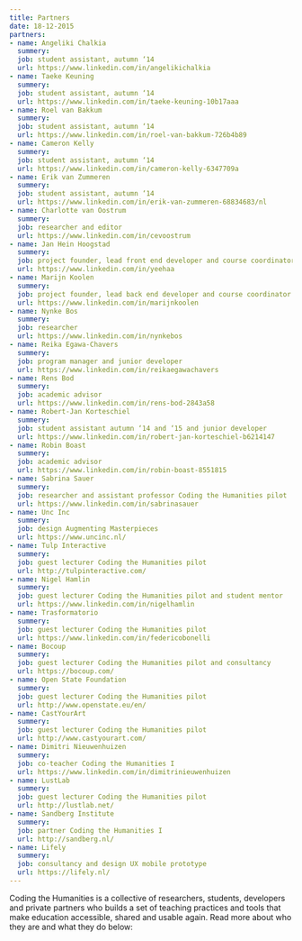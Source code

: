 ```yaml
---
title: Partners
date: 18-12-2015
partners: 
- name: Angeliki Chalkia
  summery:
  job: student assistant, autumn ‘14
  url: https://www.linkedin.com/in/angelikichalkia
- name: Taeke Keuning
  summery:
  job: student assistant, autumn ‘14
  url: https://www.linkedin.com/in/taeke-keuning-10b17aaa
- name: Roel van Bakkum
  summery:
  job: student assistant, autumn ‘14
  url: https://www.linkedin.com/in/roel-van-bakkum-726b4b89
- name: Cameron Kelly 
  summery: 
  job: student assistant, autumn ‘14
  url: https://www.linkedin.com/in/cameron-kelly-6347709a
- name: Erik van Zummeren
  summery:
  job: student assistant, autumn ‘14
  url: https://www.linkedin.com/in/erik-van-zummeren-68834683/nl
- name: Charlotte van Oostrum
  summery: 
  job: researcher and editor 
  url: https://www.linkedin.com/in/cevoostrum
- name: Jan Hein Hoogstad
  summery:
  job: project founder, lead front end developer and course coordinator
  url: https://www.linkedin.com/in/yeehaa
- name: Marijn Koolen
  summery:
  job: project founder, lead back end developer and course coordinator
  url: https://www.linkedin.com/in/marijnkoolen
- name: Nynke Bos
  summery: 
  job: researcher
  url: https://www.linkedin.com/in/nynkebos
- name: Reika Egawa-Chavers
  summery:
  job: program manager and junior developer
  url: https://www.linkedin.com/in/reikaegawachavers
- name: Rens Bod
  summery:
  job: academic advisor
  url: https://www.linkedin.com/in/rens-bod-2843a58
- name: Robert-Jan Korteschiel
  summery:
  job: student assistant autumn ‘14 and ‘15 and junior developer
  url: https://www.linkedin.com/in/robert-jan-korteschiel-b6214147
- name: Robin Boast
  summery: 
  job: academic advisor 
  url: https://www.linkedin.com/in/robin-boast-8551815
- name: Sabrina Sauer
  summery:
  job: researcher and assistant professor Coding the Humanities pilot 
  url: https://www.linkedin.com/in/sabrinasauer
- name: Unc Inc
  summery:
  job: design Augmenting Masterpieces
  url: https://www.uncinc.nl/
- name: Tulp Interactive
  summery: 
  job: guest lecturer Coding the Humanities pilot 
  url: http://tulpinteractive.com/
- name: Nigel Hamlin
  summery:
  job: guest lecturer Coding the Humanities pilot and student mentor
  url: https://www.linkedin.com/in/nigelhamlin
- name: Trasformatorio
  summery:  
  job: guest lecturer Coding the Humanities pilot
  url: https://www.linkedin.com/in/federicobonelli
- name: Bocoup
  summery: 
  job: guest lecturer Coding the Humanities pilot and consultancy
  url: https://bocoup.com/
- name: Open State Foundation
  summery: 
  job: guest lecturer Coding the Humanities pilot
  url: http://www.openstate.eu/en/
- name: CastYourArt
  summery:
  job: guest lecturer Coding the Humanities pilot
  url: http://www.castyourart.com/
- name: Dimitri Nieuwenhuizen
  summery: 
  job: co-teacher Coding the Humanities I
  url: https://www.linkedin.com/in/dimitrinieuwenhuizen
- name: LustLab
  summery: 
  job: guest lecturer Coding the Humanities pilot
  url: http://lustlab.net/
- name: Sandberg Institute
  summery: 
  job: partner Coding the Humanities I 
  url: http://sandberg.nl/
- name: Lifely
  summery:
  job: consultancy and design UX mobile prototype
  url: https://lifely.nl/
---
```

Coding the Humanities is a collective of researchers, students, developers and private partners who builds a set of teaching practices and tools that make education accessible, shared and usable again. Read more about who they are and what they do below: 
